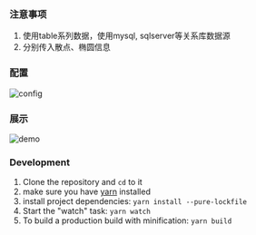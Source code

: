 ### 注意事项
1. 使用table系列数据，使用mysql, sqlserver等关系库数据源
2. 分别传入散点、椭圆信息

### 配置
![config](public/plugins/oge-mahalanobia-distance/img/config.png)
### 展示
![demo](public/plugins/oge-mahalanobia-distance/img/logo.png)

### Development

1. Clone the repository and `cd` to it
1. make sure you have [yarn]( https://yarnpkg.com/) installed
1. install project dependencies: `yarn install --pure-lockfile`
1. Start the "watch" task: `yarn watch`
1. To build a production build with minification: `yarn build`

